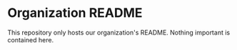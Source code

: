 # Organization README
This repository only hosts our organization's README. Nothing important is contained here.
